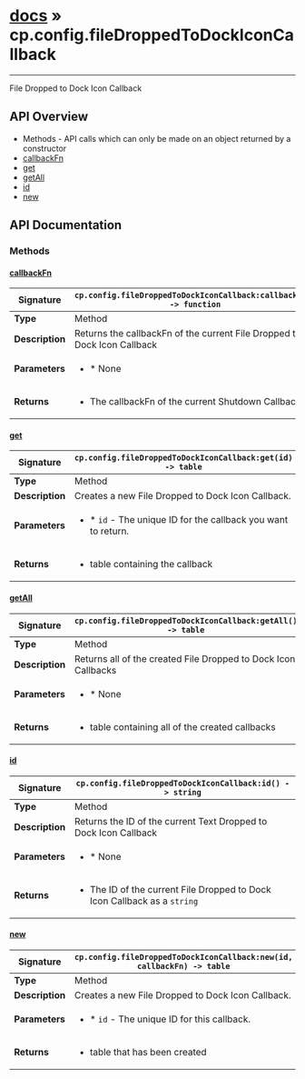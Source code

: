 # [docs](index.md) » cp.config.fileDroppedToDockIconCallback
---

File Dropped to Dock Icon Callback

## API Overview
* Methods - API calls which can only be made on an object returned by a constructor
 * [callbackFn](#callbackfn)
 * [get](#get)
 * [getAll](#getall)
 * [id](#id)
 * [new](#new)

## API Documentation

### Methods

#### [callbackFn](#callbackfn)
| <span style="font-align: left;">**Signature**</span> | <span style="font-align: left;">`cp.config.fileDroppedToDockIconCallback:callbackFn() -> function` </span>                                                |
| -----------------------------------------------------|---------------------------------------------------------------------------------------------------------|
| **Type**                                             | Method                                                                                         |
| **Description**                                      | Returns the callbackFn of the current File Dropped to Dock Icon Callback                                                                                         |
| **Parameters**                                       | <ul><li>* None</li></ul> |
| **Returns**                                          | <ul><li>The callbackFn of the current Shutdown Callback</li></ul>          |

#### [get](#get)
| <span style="font-align: left;">**Signature**</span> | <span style="font-align: left;">`cp.config.fileDroppedToDockIconCallback:get(id) -> table` </span>                                                |
| -----------------------------------------------------|---------------------------------------------------------------------------------------------------------|
| **Type**                                             | Method                                                                                         |
| **Description**                                      | Creates a new File Dropped to Dock Icon Callback.                                                                                         |
| **Parameters**                                       | <ul><li>* `id`		- The unique ID for the callback you want to return.</li></ul> |
| **Returns**                                          | <ul><li>table containing the callback</li></ul>          |

#### [getAll](#getall)
| <span style="font-align: left;">**Signature**</span> | <span style="font-align: left;">`cp.config.fileDroppedToDockIconCallback:getAll() -> table` </span>                                                |
| -----------------------------------------------------|---------------------------------------------------------------------------------------------------------|
| **Type**                                             | Method                                                                                         |
| **Description**                                      | Returns all of the created File Dropped to Dock Icon Callbacks                                                                                         |
| **Parameters**                                       | <ul><li>* None</li></ul> |
| **Returns**                                          | <ul><li>table containing all of the created callbacks</li></ul>          |

#### [id](#id)
| <span style="font-align: left;">**Signature**</span> | <span style="font-align: left;">`cp.config.fileDroppedToDockIconCallback:id() -> string` </span>                                                |
| -----------------------------------------------------|---------------------------------------------------------------------------------------------------------|
| **Type**                                             | Method                                                                                         |
| **Description**                                      | Returns the ID of the current Text Dropped to Dock Icon Callback                                                                                         |
| **Parameters**                                       | <ul><li>* None</li></ul> |
| **Returns**                                          | <ul><li>The ID of the current File Dropped to Dock Icon Callback as a `string`</li></ul>          |

#### [new](#new)
| <span style="font-align: left;">**Signature**</span> | <span style="font-align: left;">`cp.config.fileDroppedToDockIconCallback:new(id, callbackFn) -> table` </span>                                                |
| -----------------------------------------------------|---------------------------------------------------------------------------------------------------------|
| **Type**                                             | Method                                                                                         |
| **Description**                                      | Creates a new File Dropped to Dock Icon Callback.                                                                                         |
| **Parameters**                                       | <ul><li>* `id`		- The unique ID for this callback.</li></ul> |
| **Returns**                                          | <ul><li>table that has been created</li></ul>          |


